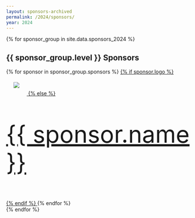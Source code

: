```yaml
---
layout: sponsors-archived
permalink: /2024/sponsors/
year: 2024
---
```


<div class="row marketing">
    <style>
      img.sponsorlogo { max-height:200px; max-width:450px; display:inline-block; padding:20px; }
      a.sponsortext { font-size:30px; font-weight:bold; display:inline-block; padding:20px }
    </style>
  {% for sponsor_group in site.data.sponsors_2024 %}
  <div class="col-lg-12">
    <h2>{{ sponsor_group.level }} Sponsors</h2>
    {% for sponsor in sponsor_group.sponsors %}
    <a href="{{ sponsor.link }}" target="_blank">
      {% if sponsor.logo %}
      <img class="sponsorlogo" src="/logos/{{ sponsor.logo }}" {% if sponsor.scale %} style="transform: scale({{ sponsor.scale }})" {% endif %} />
      {% else %}
      <p style="font-size: 4rem">{{ sponsor.name }}</p>
      {% endif %}
    </a>
    {% endfor %}
  </div>
  {% endfor %}
</div>

